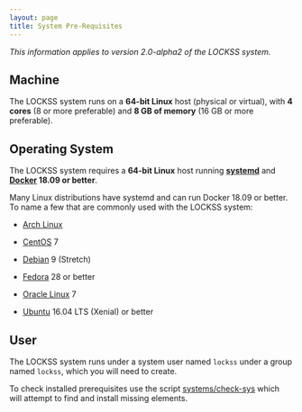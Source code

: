 ```yaml
---
layout: page
title: System Pre-Requisites
---
```


*This information applies to version 2.0-alpha2 of the LOCKSS system.*

## Machine

The LOCKSS system runs on a **64-bit Linux** host (physical or virtual), with **4 cores** (8 or more preferable) and **8 GB of memory** (16 GB or more preferable).

## Operating System

The LOCKSS system requires a **64-bit Linux** host running [**systemd**](https://www.freedesktop.org/wiki/Software/systemd/) and **[Docker](https://www.docker.com/) 18.09 or better**.

Many Linux distributions have systemd and can run Docker 18.09 or better. To name a few that are commonly used with the LOCKSS system:

*   [Arch Linux](https://www.archlinux.org/)
<!-- #osversion -->
*   [CentOS](https://www.centos.org/) 7
<!-- #osversion -->
*   [Debian](https://www.debian.org/) 9 (Stretch)
<!-- #osversion -->
*   [Fedora](https://getfedora.org/) 28 or better
<!-- #osversion -->
*   [Oracle Linux](https://www.oracle.com/linux/) 7
<!-- #osversion -->
*   [Ubuntu](https://www.ubuntu.com/) 16.04 LTS (Xenial) or better

## User

The LOCKSS system runs under a system user named `lockss` under a group named `lockss`, which you will need to create.

To check installed prerequisites use the script [systems/check-sys](check-sys) which will attempt to find and install missing elements.